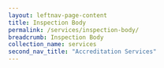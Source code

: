 ```yaml
---
layout: leftnav-page-content
title: Inspection Body
permalink: /services/inspection-body/
breadcrumb: Inspection Body
collection_name: services
second_nav_title: "Accreditation Services"
---
```

